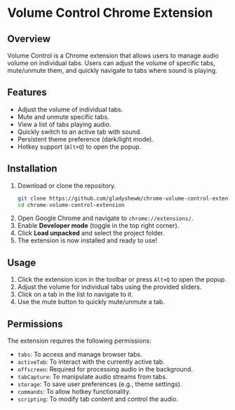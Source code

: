 # Volume Control Chrome Extension

## Overview
Volume Control is a Chrome extension that allows users to manage audio volume on individual tabs. Users can adjust the volume of specific tabs, mute/unmute them, and quickly navigate to tabs where sound is playing.

## Features
- Adjust the volume of individual tabs.
- Mute and unmute specific tabs.
- View a list of tabs playing audio.
- Quickly switch to an active tab with sound.
- Persistent theme preference (dark/light mode).
- Hotkey support (`Alt+Q`) to open the popup.

## Installation

1. Download or clone the repository.
   ```sh
   git clone https://github.com/gladyshewm/chrome-volume-control-extension.git
   cd chrome-volume-control-extension
   ```
2. Open Google Chrome and navigate to `chrome://extensions/`.
3. Enable **Developer mode** (toggle in the top right corner).
4. Click **Load unpacked** and select the project folder.
5. The extension is now installed and ready to use!

## Usage
1. Click the extension icon in the toolbar or press `Alt+Q` to open the popup.
2. Adjust the volume for individual tabs using the provided sliders.
3. Click on a tab in the list to navigate to it.
4. Use the mute button to quickly mute/unmute a tab.

## Permissions
The extension requires the following permissions:
- `tabs`: To access and manage browser tabs.
- `activeTab`: To interact with the currently active tab.
- `offscreen`: Required for processing audio in the background.
- `tabCapture`: To manipulate audio streams from tabs.
- `storage`: To save user preferences (e.g., theme settings).
- `commands`: To allow hotkey functionality.
- `scripting`: To modify tab content and control the audio.
